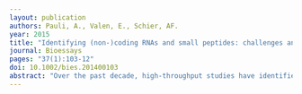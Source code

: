 ```yaml
---
layout: publication
authors: Pauli, A., Valen, E., Schier, AF.
year: 2015
title: "Identifying (non-)coding RNAs and small peptides: challenges and opportunities"
journal: Bioessays
pages: "37(1):103-12"
doi: 10.1002/bies.201400103
abstract: "Over the past decade, high-throughput studies have identified many novel transcripts. While their existence is undisputed, their coding potential and functionality have remained controversial. Recent computational approaches guided by ribosome profiling have indicated that translation is far more pervasive than anticipated and takes place on many transcripts previously assumed to be non-coding. Some of these newly discovered translated transcripts encode short, functional proteins that had been missed in prior screens. Other transcripts are translated, but it might be the process of translation rather than the resulting peptides that serves a function. Here, we review annotation studies in zebrafish to discuss the challenges of placing RNAs onto the continuum that ranges from functional protein-encoding mRNAs to potentially non-functional peptide-producing RNAs to non-coding RNAs. As highlighted by the discovery of the novel signaling peptide Apela/ELABELA/Toddler, accurate annotations can give rise to exciting opportunities to identify the functions of previously uncharacterized transcripts."
---
```

